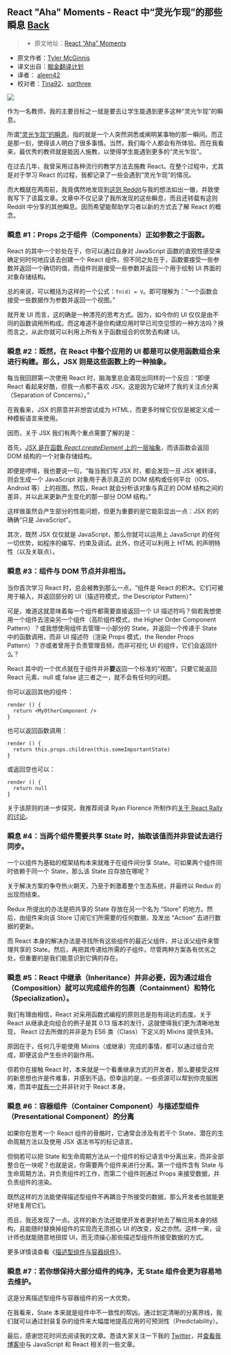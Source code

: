 ## React "Aha" Moments - React 中“灵光乍现”的那些瞬息 [**Back**](./../translation.md)

> * 原文地址：[React “Aha” Moments](https://medium.freecodecamp.com/react-aha-moments-4b92bd36cc4e#.jxiocbkv5)
* 原文作者：[Tyler McGinnis](https://medium.freecodecamp.com/@tylermcginnis?source=post_header_lockup)
* 译文出自：[掘金翻译计划](https://github.com/xitu/gold-miner)
* 译者： [aleen42](https://github.com/aleen42)
* 校对者：[Tina92](https://github.com/Tina92)、[sqrthree](https://github.com/sqrthree)

<img class="progressiveMedia-noscript js-progressiveMedia-inner" src="https://cdn-images-1.medium.com/max/800/0*6nyVYm78oKNBrvd8.jpg">

作为一名教师，我的主要目标之一就是要去让学生能遇到更多这种“灵光乍现”的瞬息。

所谓[“灵光乍现”的瞬息](https://en.wikipedia.org/wiki/Eureka_effect)，指的就是一个人突然洞悉或阐明某事物的那一瞬间。而正是那一刻，使得该人明白了很多事情。当然，我们每个人都会有所体验。而在我看来，最优秀的教师就是能因人施教，以使得学生能遇到更多的“灵光乍现”。

在过去几年，我曾采用过各种流行的教学方法去施教 React。在整个过程中，尤其是对于学习 React 的过程，我都记录了一些会遇到“灵光乍现”的情况。

而大概就在两周前，我竟偶然地发现到[这则 Reddit](https://www.reddit.com/r/reactjs/comments/5gmywc/what_were_the_biggest_aha_moments_you_had_while/)与我的想法如出一辙，并致使我写下了该篇文章。文章中不仅记录了我所发现的这些瞬息，而且还转载有这则 Reddit 中分享的其他瞬息。因而希望能帮助学习者以新的方式去了解 React 的概念。

### 瞬息 #1：Props 之于组件（Components）正如参数之于函数。

React 的其中一个妙处在于，你可以通过自身对 JavaScript 函数的直观性感受来确定何时何地应该去创建一个 React 组件。但不同之处在于，函数要接受一些参数并返回一个确切的值，而组件则是接受一些参数并返回一个用于绘制 UI 界面的对象存储结构。

总的来说，可以概括为这样的一个公式：`fn(d) = V`。即可理解为：“一个函数会接受一些数据作为参数并返回一个视图。”

就开发 UI 而言，这的确是一种漂亮的思考方式。因为，如今你的 UI 仅仅是由不同的函数调用所构成。而这难道不是你构建应用时早已司空见惯的一种方法吗？换而言之，从此你就可以利用上所有关于函数组合的优势去构建 UI。

### 瞬息 #2：既然，在 React 中整个应用的 UI 都是可以使用函数组合来进行构建。那么，JSX 则是这些函数上的一种抽象。

每当我回顾第一次使用 React 时，脑海里总会涌现出同样的一个反应：“即便 React 看起来好酷，但我一点都不喜欢 JSX。这是因为它破坏了我的关注点分离（Separation of Concerns）。”

在我看来，JSX 的原意并非想尝试成为 HTML，而更多时候它仅仅是被定义成一种模板语言来使用。

因而，关于 JSX 我们有两个重点需要了解的是：

首先，[JSX 是在函数 *React.createElement* 上的一层抽象](https://tylermcginnis.com/react-elements-vs-react-components/)，而该函数会返回 DOM 结构的一个对象存储结构。

即便是啰嗦，我也要说一句，“每当我们写 JSX 时，都会发现一旦 JSX 被转译，则会生成一个 JavaScript 对象用于表示真正的 DOM 结构或任何平台（iOS、Android 等）上的视图。然后，React 就会分析该对象与真正的 DOM 结构之间的差异，并以此来更新产生变化的那一部分 DOM 结构。”

这样做虽然会产生部分的性能问题，但更为重要的是它能彰显出一点：JSX 的的确确“只是 JavaScript”。

其次，既然 JSX 仅仅就是 JavaScript，那么你就可以运用上 JavaScript 的任何一切优势，如程序的编写、约束及调试。此外，你还可以利用上 HTML 的声明特性（以及关联点）。

### 瞬息 #3：组件与 DOM 节点并非相当。

当你首次学习 React 时，总会被教到那么一点，“组件是 React 的积木。它们可被用于输入，并返回部分的 UI（描述符模式，the Descriptor Pattern）”

可是，难道这就意味着每一个组件都需要直接返回一个 UI 描述符吗？倘若我想使用一个组件去渲染另一个组件（高阶组件模式，the Higher Order Component Pattern）？或我想使用组件去管理一小部分的 State，并返回一个传递于 State 中的函数调用，而非 UI 描述符（渲染 Props 模式，the Render Props Pattern）？亦或者曾用于负责管理音频，而非可视化 UI 的组件，它们会返回什么？

React 其中的一个优点就在于组件并非**要**返回一个标准的“视图”。只要它能返回 React 元素、null 或 false 这三者之一，就不会有任何的问题。

你可以返回其他的组件：

```
render () {
  return <MyOtherComponent />
}
```

也可以返回函数调用：

```
render () {
  return this.props.children(this.someImportantState)
}
```

或返回空也可以：

```
render () {
  return null
}
```

关于该原则的进一步探究，我推荐阅读 Ryan Florence 所制作的[关于 React Rally 的讨论](https://www.youtube.com/watch?v=kp-NOggyz54)。

### 瞬息 #4：当两个组件需要共享 State 时，抽取该值而并非尝试去进行同步。

一个以组件为基础的框架结构本来就难于在组件间分享 State。可如果两个组件同时依赖于同一个 State，那么该 State 应存放在哪呢？

关于解决方案的争夺热火朝天，乃至于刺激着整个生态系统，并最终以 Redux 的出现而结束。

Redux 所提出的办法是把共享的 State 存放在另一个名为 “Store” 的地方。然后，由组件来向该 Store 订阅它们所需要的任何数据，及发出 “Action” 去进行数据的更新。

而 React 本身的解决办法是寻找所有这些组件的最近父组件，并让该父组件来管理共享的 State。然后，再把其传递给所需的子组件。尽管两种方案各有优劣之处，但重要的是我们能意识到它俩的存在。

### 瞬息 #5：React 中继承（Inheritance）并非必要，因为通过组合（Composition）就可以完成组件的包裹（Containment）和特化（Specialization）。

我们有理由相信，React 对采用函数式编程的原则总是抱有阔达的态度。关于 React 从继承走向组合的例子是其 0.13 版本的发行，这就使得我们更为清晰地发现， React 过去所做的并非是为 ES6 类（Class）下定义的 Mixins 提供支持。

原因在于，任何几乎能使用 Mixins（或继承）完成的事情，都可以通过组合完成，即便这会产生些许的副作用。

但若你在接触 React 时，本来就是一个看重继承方式的开发者，那么要接受这样的新思想也许是件难事，并感到不适。但幸运的是，一些资源可以帮到你克服困难，而其中[就有一个](https://www.youtube.com/watch?v=wfMtDGfHWpA)并非针对于 React 本身。

### 瞬息 #6：容器组件（Container Component）与描述型组件（Presentational Component）的分离

如果你在思考一个 React 组件的骨骼时，它通常会涉及有若干个 State、潜在的生命周期方法以及使用 JSX 语法书写的标记语言。

但倘若可以把 State 和生命周期方法从一个组件的标记语言中分离出来，而非全部整合在一块呢？也就是说，你需要两个组件来进行分离。第一个组件含有 State 与生命周期方法，并负责组件的工作，而第二个组件则通过 Props 来接受数据，并负责组件的渲染。

既然这样的方法能使得描述型组件不再耦合于所接受的数据，那么开发者也就能更好地复用它们。

而且，我还发现了一点。这样的新方法还能使开发者更好地去了解应用本身的结构，且能随时替换掉组件的实现而无须担心 UI 的改变，反之亦然。这样一来，设计师也就能随意地扭捏 UI，而无须操心那些描述型组件所接受数据的方式。

更多详情请查看《[描述型组件与容器组件](https://medium.com/@dan_abramov/smart-and-dumb-components-7ca2f9a7c7d0#.q9tui51xz)》。

### 瞬息 #7：若你想保持大部分组件的纯净，无 State 组件会更为容易地去维护。

这是分离描述型组件与容器组件的另一大优势。

在我看来，State 本来就是组件中不一致性的帮凶。通过划定清晰的分离界线，我们就可以通过封装复杂的组件来大幅度地提高应用的可预测性（Predictability）。

最后，感谢您花时间去阅读我的文章。恳请大家关注一下我的 [Twitter](https://twitter.com/tylermcginnis33)，并[查看我博客中](https://tylermcginnis.com/react-aha-moments/)与 JavaScript 和 React 相关的一些文章。
